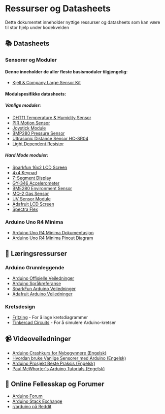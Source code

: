# Ressurser og Datasheets

Dette dokumentet inneholder nyttige ressurser og datasheets som kan være til stor hjelp under kodekvelden

## 📚 Datasheets

### Sensorer og Moduler

#### Denne inneholder de aller fleste basismoduler tilgjengelig:

- [Kjell & Company Large Sensor Kit](https://www.kjell.com/globalassets/mediaassets/768118_87291_datasheet_en.pdf?ref=FBF87146FA)

#### Modulspesifikke datasheets:

##### Vanlige moduler:

- [DHT11 Temperature & Humidity Sensor](https://components101.com/sites/default/files/component_datasheet/DHT11-Temperature-Sensor.pdf)
- [PIR Motion Sensor](https://cdn-learn.adafruit.com/downloads/pdf/pir-passive-infrared-proximity-motion-sensor.pdf)
- [Joystick Module](https://components101.com/sites/default/files/component_datasheet/Joystick%20Module.pdf)
- [BMP280 Pressure Sensor](https://cdn-shop.adafruit.com/datasheets/BST-BMP280-DS001-11.pdf)
- [Ultrasonic Distance Sensor HC-SR04](https://cdn.sparkfun.com/datasheets/Sensors/Proximity/HCSR04.pdf)
- [Light Dependent Resistor](https://components101.com/sites/default/files/component_datasheet/LDR%20Datasheet.pdf)

##### Hard Mode moduler:

- [Sparkfun 16x2 LCD Screen](https://learn.sparkfun.com/tutorials/basic-character-lcd-hookup-guide)
- [4x4 Keypad](https://www.electronicwings.com/arduino/4x4-keypad-interfacing-with-arduino-uno)
- [7-Segment Display](https://projecthub.arduino.cc/SAnwandter1/programming-4-digit-7-segment-led-display-5c4617)
- [GY-346 Accelerometer](https://invensense.tdk.com/wp-content/uploads/2015/02/MPU-6000-Datasheet1.pdf)
- [BME280 Environment Sensor](https://cdn-shop.adafruit.com/datasheets/BST-BME280_DS001-10.pdf)
- [MQ-2 Gas Sensor](https://projecthub.arduino.cc/m_karim02/arduino-and-mq2-gas-sensor-f3ae33)
- [UV Sensor Module](https://projecthub.arduino.cc/d4visl/portable-and-rechargeable-ultraviolet-uv-radiation-meter-8ca087)
- [Adafruit LCD Screen](https://randomnerdtutorials.com/guide-for-oled-display-with-arduino/)
- [Spectra Flex](https://www.spectrasymbol.com/resistive-flex-sensors/spectraflex-flex-sensors)

### Arduino Uno R4 Minima

- [Arduino Uno R4 Minima Dokumentasjon](https://docs.arduino.cc/hardware/uno-r4-minima/)
- [Arduino Uno R4 Minima Pinout Diagram](https://docs.arduino.cc/resources/pinouts/ABX00080-full-pinout.pdf)

## 🧠 Læringsressurser

### Arduino Grunnleggende

- [Arduino Offisielle Veiledninger](https://www.arduino.cc/en/Tutorial/HomePage)
- [Arduino Språkreferanse](https://www.arduino.cc/reference/en/)
- [SparkFun Arduino Veiledninger](https://learn.sparkfun.com/tutorials/tags/arduino)
- [Adafruit Arduino Veiledninger](https://learn.adafruit.com/category/learn-arduino)

### Kretsdesign

- [Fritzing](https://fritzing.org/) - For å lage kretsdiagrammer
- [Tinkercad Circuits](https://www.tinkercad.com/learn/circuits) - For å simulere Arduino-kretser

## 📹 Videoveiledninger

- [Arduino Crashkurs for Nybegynnere (Engelsk)](https://www.youtube.com/watch?v=1R3fqSFCAjM)
- [Hvordan bruke Vanlige Sensorer med Arduino (Engelsk)](https://www.youtube.com/watch?v=SHkFzXOpvT8)
- [Arduino Prosjekt Beste Praksis (Engelsk)](https://www.youtube.com/watch?v=P768C2d8C4I)
- [Paul McWhorter's Arduino Tutorials (Engelsk)](https://www.youtube.com/playlist?list=PLGs0VKk2DiYw-L-RibttcvK-WBZm8WLEP)

## 📘 Online Fellesskap og Forumer

- [Arduino Forum](https://forum.arduino.cc/)
- [Arduino Stack Exchange](https://arduino.stackexchange.com/)
- [r/arduino på Reddit](https://www.reddit.com/r/arduino/)
